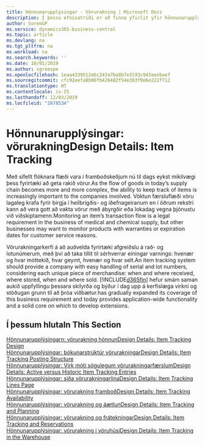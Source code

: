```yaml
---
title: Hönnunarupplýsingar - Vörurakning | Microsoft Docs
description: Í þessu efnisatriði er að finna yfirlit yfir hönnunarupplýsingar fyrir vörurakningu.
author: SorenGP
ms.service: dynamics365-business-central
ms.topic: article
ms.devlang: na
ms.tgt_pltfrm: na
ms.workload: na
ms.search.keywords: ''
ms.date: 10/01/2019
ms.author: sgroespe
ms.openlocfilehash: 1eaa4339512ebc243a7ba8b7e3193c943aeebaef
ms.sourcegitcommit: cfc92eefa8b06fb426482f54e393f0e6e222f712
ms.translationtype: HT
ms.contentlocale: is-IS
ms.lasthandoff: 12/03/2019
ms.locfileid: "2878534"
---
```

# <a name="design-details-item-tracking"></a><span data-ttu-id="13aaa-103">Hönnunarupplýsingar: vörurakning</span><span class="sxs-lookup"><span data-stu-id="13aaa-103">Design Details: Item Tracking</span></span>
<span data-ttu-id="13aaa-104">Með sífellt flóknara flæði vara í framboðskeðjum nú til dags eykst mikilvægi þess fyrirtæki að geta rakið vörur.</span><span class="sxs-lookup"><span data-stu-id="13aaa-104">As the flow of goods in today’s supply chain becomes more and more complex, the ability to keep track of items is increasingly important to the companies involved.</span></span> <span data-ttu-id="13aaa-105">Vöktun færsluflæði vöru lagaleg krafa fyrir birgja í heilbrigðis- og íðefnageiranum en í öðrum rekstri kann að vera gott að vakta vörur með ábyrgðir eða lokadag vegna þjónustu  við viðskiptamenn.</span><span class="sxs-lookup"><span data-stu-id="13aaa-105">Monitoring an item’s transaction flow is a legal requirement in the business of medical and chemical supply, but other businesses may want to monitor products with warranties or expiration dates for customer service reasons.</span></span>  

<span data-ttu-id="13aaa-106">Vörurakningarkerfi á að auðvelda fyrirtæki afgreiðslu á rað- og lotunúmerum, með því að taka tillit til sérhverrar einingar varnings: hvenær og hvar móttekið, hvar geymt, hvenær og hvar selt.</span><span class="sxs-lookup"><span data-stu-id="13aaa-106">An item tracking system should provide a company with easy handling of serial and lot numbers, considering each unique piece of merchandise: when and where received, where stored, when and where sold.</span></span> [!INCLUDE[d365fin](includes/d365fin_md.md)] <span data-ttu-id="13aaa-107">hefur smám saman aukið uppfyllingu þessara skilyrða og býður í dag upp á kerfislæga virkni og stöðugan grunn til að þróa viðbætur.</span><span class="sxs-lookup"><span data-stu-id="13aaa-107">has gradually expanded its coverage of this business requirement and today provides application-wide functionality and a solid core on which to develop extensions.</span></span>  

## <a name="in-this-section"></a><span data-ttu-id="13aaa-108">Í þessum hluta</span><span class="sxs-lookup"><span data-stu-id="13aaa-108">In This Section</span></span>  
[<span data-ttu-id="13aaa-109">Hönnunarupplýsingarn: vörurakning hönnun</span><span class="sxs-lookup"><span data-stu-id="13aaa-109">Design Details: Item Tracking Design</span></span>](design-details-item-tracking-design.md)  
[<span data-ttu-id="13aaa-110">Hönnunarupplýsingar: bókunarstrúktúr vörurakningar</span><span class="sxs-lookup"><span data-stu-id="13aaa-110">Design Details: Item Tracking Posting Structure</span></span>](design-details-item-tracking-posting-structure.md)  
[<span data-ttu-id="13aaa-111">Hönnunarupplýsingar: Virk móti sögulegum vörurakningarfærslum</span><span class="sxs-lookup"><span data-stu-id="13aaa-111">Design Details: Active versus Historic Item Tracking Entries</span></span>](design-details-active-versus-historic-item-tracking-entries.md)  
[<span data-ttu-id="13aaa-112">Hönnunarupplýsingar: síða vörurakningarlína</span><span class="sxs-lookup"><span data-stu-id="13aaa-112">Design Details: Item Tracking Lines Page</span></span>](design-details-item-tracking-lines-window.md)  
[<span data-ttu-id="13aaa-113">Hönnunarupplýsingar: vörurakning framboð</span><span class="sxs-lookup"><span data-stu-id="13aaa-113">Design Details: Item Tracking Availability</span></span>](design-details-item-tracking-availability.md)  
[<span data-ttu-id="13aaa-114">Hönnunarupplýsingar: vörurakning og áætlun</span><span class="sxs-lookup"><span data-stu-id="13aaa-114">Design Details: Item Tracking and Planning</span></span>](design-details-item-tracking-and-planning.md)  
[<span data-ttu-id="13aaa-115">Hönnunarupplýsingar: vörurakning og frátekningar</span><span class="sxs-lookup"><span data-stu-id="13aaa-115">Design Details: Item Tracking and Reservations</span></span>](design-details-item-tracking-and-reservations.md)  
[<span data-ttu-id="13aaa-116">Hönnunarupplýsingar: vörurakning í vöruhúsi</span><span class="sxs-lookup"><span data-stu-id="13aaa-116">Design Details: Item Tracking in the Warehouse</span></span>](design-details-item-tracking-in-the-warehouse.md)
